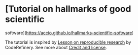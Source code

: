 
# [Tutorial on hallmarks of good scientific
software](https://accio.github.io/hallmarks-scientific-software)


The tutorial is inspired by [Lesson on reproducible
research](https://coderefinery.github.io/reproducible-research/) by
CodeRefinery. See more about [Credit and
license](https://accio.github.io/hallmarks-scientific-software/license/).
